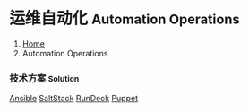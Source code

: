 # 运维自动化 <small>Automation Operations</small>

<ol class="breadcrumb"><li><a href="/">Home</a></li><li class="active">Automation Operations</li></ol>

### 技术方案 <small>Solution</small>

<a class="btn btn-primary disabled" href="/operation/auto-ops/ansible/overview.md" role="button">Ansible</a> <a class="btn btn-primary disabled" href="/operation/auto-ops/saltstack/overview.md" role="button">SaltStack</a> <a class="btn btn-default disabled" href="/operation/auto-ops/rundeck/overview.md" role="button">RunDeck</a> <a class="btn btn-default disabled" href="/operation/auto-ops/puppet/overview.md" role="button">Puppet</a>

